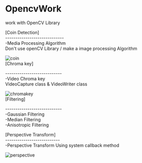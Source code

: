 # OpencvWork
work with OpenCV Library<div>
<div>
[Coin Detection]<div>
-----------------------------<div>
-Media Processing Algorithm <div>
Don't use openCV Library / make a image processing Algorithm <div>
  
![coin](https://user-images.githubusercontent.com/33900239/87551860-e502c680-c6eb-11ea-9659-6066d8acd432.JPG)
<br>
[Chroma key]<div>
----------------------------<div>
-Video Chroma key<div>
VideoCapture class & VideoWriter class<div>

![chromakey](https://user-images.githubusercontent.com/33900239/87551867-e7652080-c6eb-11ea-8995-f9c5d58db56c.jpg)
<br>
[Filtering] <div>
----------------------------<div>
-Gaussian Filtering<div>
-Median Filtering<div>
-Anisotropic Filtering<div>
<div>
[Perspective Transform]<div>
---------------------------<div>
-Perspective Transform Using system callback method<div>

![perspective](https://user-images.githubusercontent.com/33900239/87551863-e633f380-c6eb-11ea-9f71-d673e59e4cd8.JPG)

